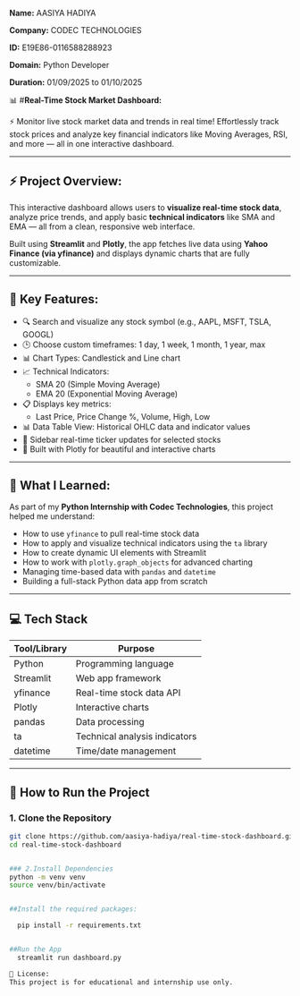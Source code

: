 **Name:** AASIYA HADIYA

**Company:** CODEC TECHNOLOGIES

**ID:** E19E86-0116588288923

**Domain:** Python Developer

**Duration:** 01/09/2025 to 01/10/2025




📊 #**Real-Time Stock Market Dashboard:**

⚡ Monitor live stock market data and trends in real time!
Effortlessly track stock prices and analyze key financial indicators like Moving Averages, RSI, and more — all in one interactive dashboard.

--------------------------------------------------------------------------------------------------------------------------

## ⚡ Project Overview:

This interactive dashboard allows users to **visualize real-time stock data**, analyze price trends, and apply basic **technical indicators** like SMA and EMA — all from a clean, responsive web interface.

Built using **Streamlit** and **Plotly**, the app fetches live data using **Yahoo Finance (via yfinance)** and displays dynamic charts that are fully customizable.

-----------------------------------------------------------------------------

## 🎯 Key Features:

- 🔍 Search and visualize any stock symbol (e.g., AAPL, MSFT, TSLA, GOOGL)
- 🕒 Choose custom timeframes: 1 day, 1 week, 1 month, 1 year, max
- 📊 Chart Types: Candlestick and Line chart
- 📈 Technical Indicators:
  - SMA 20 (Simple Moving Average)
  - EMA 20 (Exponential Moving Average)
- 📋 Displays key metrics:
  - Last Price, Price Change %, Volume, High, Low
- 📊 Data Table View: Historical OHLC data and indicator values
- 📡 Sidebar real-time ticker updates for selected stocks
- 🎨 Built with Plotly for beautiful and interactive charts

---

## 🧠 What I Learned:

As part of my **Python Internship with Codec Technologies**, this project helped me understand:

- How to use `yfinance` to pull real-time stock data
- How to apply and visualize technical indicators using the `ta` library
- How to create dynamic UI elements with Streamlit
- How to work with `plotly.graph_objects` for advanced charting
- Managing time-based data with `pandas` and `datetime`
- Building a full-stack Python data app from scratch

---------------------------------------------------

## 💻 Tech Stack

| Tool/Library | Purpose                        |
|--------------|--------------------------------|
| Python       | Programming language           |
| Streamlit    | Web app framework              |
| yfinance     | Real-time stock data API       |
| Plotly       | Interactive charts             |
| pandas       | Data processing                |
| ta           | Technical analysis indicators  |
| datetime     | Time/date management           |

---------------------------------------------------

## 🚀 How to Run the Project

### 1. Clone the Repository

  ```bash
  git clone https://github.com/aasiya-hadiya/real-time-stock-dashboard.git
  cd real-time-stock-dashboard


### 2.Install Dependencies
  python -m venv venv
  source venv/bin/activate


  ##Install the required packages:

    pip install -r requirements.txt
  

  ##Run the App
    streamlit run dashboard.py

📝 License:
  This project is for educational and internship use only.




  
